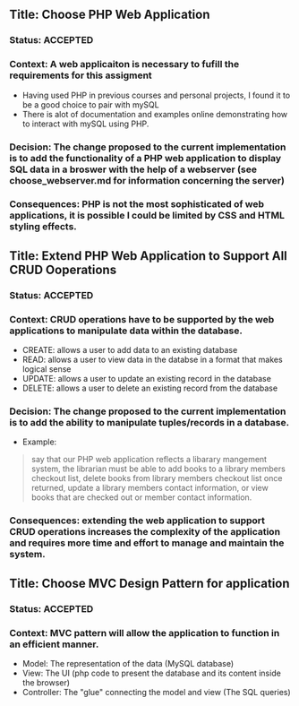 ## Title: Choose PHP Web Application 
### Status: ACCEPTED 
### Context: A web applicaiton is necessary to fufill the requirements for this assigment 
* Having used PHP in previous courses and personal projects, I found it to be a good choice to pair with mySQL
* There is alot of documentation and examples online demonstrating how to interact with mySQL using PHP. 
### Decision: The change proposed to the current implementation is to add the functionality of a PHP web application to display SQL data in a broswer with the help of a webserver (see choose_webserver.md for information concerning the server)
### Consequences: PHP is not the most sophisticated of web applications, it is possible I could be limited by CSS and HTML styling effects. 

## Title: Extend PHP Web Application to Support All CRUD Ooperations 
### Status: ACCEPTED
### Context: CRUD operations have to be supported by the web applications to manipulate data within the database. 
* CREATE: allows a user to add data to an existing database 
* READ: allows a user to view data in the databse in a format that makes logical sense
* UPDATE: allows a user to update an existing record in the database 
* DELETE: allows a user to delete an existing record from the database 
### Decision: The change proposed to the current implementation is to add the ability to manipulate tuples/records in a database. 
* Example: 
> say that our PHP web application reflects a libarary mangement system, the librarian must be able to add books to a library members checkout list, delete books from library members checkout list once returned, update a library members contact information, or view books that are checked out or member contact information. 
### Consequences: extending the web application to support CRUD operations increases the complexity of the application and requires more time and effort to manage and maintain the system.

## Title: Choose MVC Design Pattern for application
### Status: ACCEPTED
### Context: MVC pattern will allow the application to function in an efficient manner. 
* Model: The representation of the data (MySQL database)
* View: The UI (php code to present the database and its content inside the browser)
* Controller: The "glue" connecting the model and view (The SQL queries)
